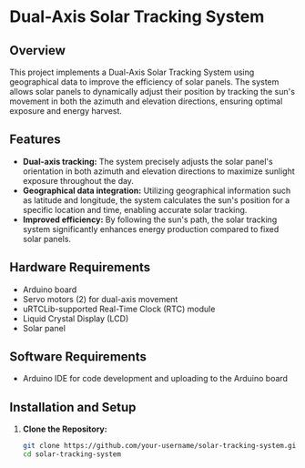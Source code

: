 # Dual-Axis Solar Tracking System

## Overview

This project implements a Dual-Axis Solar Tracking System using geographical data to improve the efficiency of solar panels. The system allows solar panels to dynamically adjust their position by tracking the sun's movement in both the azimuth and elevation directions, ensuring optimal exposure and energy harvest.

## Features

- **Dual-axis tracking:** The system precisely adjusts the solar panel's orientation in both azimuth and elevation directions to maximize sunlight exposure throughout the day.
- **Geographical data integration:** Utilizing geographical information such as latitude and longitude, the system calculates the sun's position for a specific location and time, enabling accurate solar tracking.
- **Improved efficiency:** By following the sun's path, the solar tracking system significantly enhances energy production compared to fixed solar panels.

## Hardware Requirements

- Arduino board
- Servo motors (2) for dual-axis movement
- uRTCLib-supported Real-Time Clock (RTC) module
- Liquid Crystal Display (LCD)
- Solar panel

## Software Requirements

- Arduino IDE for code development and uploading to the Arduino board

## Installation and Setup

1. **Clone the Repository:**
   ```bash
   git clone https://github.com/your-username/solar-tracking-system.git
   cd solar-tracking-system
